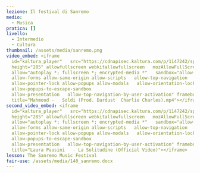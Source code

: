 ```yaml
---
lezione: Il festival di Sanremo
medio:
  - Musica
pratica: []
livello:
  - Intermedio
  - Cultura
thumbnail: /assets/media/sanremo.png
video_embed: <iframe
  id="kaltura_player"   src="https://cdnapisec.kaltura.com/p/1147242/sp/114724200/embedIframeJs/uiconf_id/9757771/partner_id/1147242?iframeembed=true&playerId=kaltura_player&entry_id=1_khfz8ig1&flashvars[streamerType]=auto&amp;flashvars[localizationCode]=en&amp;flashvars[sideBarContainer.plugin]=true&amp;flashvars[sideBarContainer.position]=left&amp;flashvars[sideBarContainer.clickToClose]=true&amp;flashvars[chapters.plugin]=true&amp;flashvars[chapters.layout]=vertical&amp;flashvars[chapters.thumbnailRotator]=false&amp;flashvars[streamSelector.plugin]=true&amp;flashvars[EmbedPlayer.SpinnerTarget]=videoHolder&amp;flashvars[dualScreen.plugin]=true&amp;flashvars[Kaltura.addCrossoriginToIframe]=true&amp;&wid=1_p438ypzh"   width="400"
  height="285" allowfullscreen webkitallowfullscreen   mozAllowFullScreen
  allow="autoplay *; fullscreen *; encrypted-media *"   sandbox="allow-downloads
  allow-forms allow-same-origin allow-scripts   allow-top-navigation
  allow-pointer-lock allow-popups allow-modals   allow-orientation-lock
  allow-popups-to-escape-sandbox
  allow-presentation   allow-top-navigation-by-user-activation" frameborder="0"
  title="Mahmood -   Soldi (Prod. Dardust  Charlie Charles).mp4"></iframe>
second_video_embed: <iframe
  id="kaltura_player"   src="https://cdnapisec.kaltura.com/p/1147242/sp/114724200/embedIframeJs/uiconf_id/9757771/partner_id/1147242?iframeembed=true&playerId=kaltura_player&entry_id=1_ttuifcxp&flashvars[streamerType]=auto&amp;flashvars[localizationCode]=en&amp;flashvars[sideBarContainer.plugin]=true&amp;flashvars[sideBarContainer.position]=left&amp;flashvars[sideBarContainer.clickToClose]=true&amp;flashvars[chapters.plugin]=true&amp;flashvars[chapters.layout]=vertical&amp;flashvars[chapters.thumbnailRotator]=false&amp;flashvars[streamSelector.plugin]=true&amp;flashvars[EmbedPlayer.SpinnerTarget]=videoHolder&amp;flashvars[dualScreen.plugin]=true&amp;flashvars[Kaltura.addCrossoriginToIframe]=true&amp;&wid=1_7va1e2qs"   width="400"
  height="285" allowfullscreen webkitallowfullscreen   mozAllowFullScreen
  allow="autoplay *; fullscreen *; encrypted-media *"   sandbox="allow-downloads
  allow-forms allow-same-origin allow-scripts   allow-top-navigation
  allow-pointer-lock allow-popups allow-modals   allow-orientation-lock
  allow-popups-to-escape-sandbox
  allow-presentation   allow-top-navigation-by-user-activation" frameborder="0"
  title="Laura Pausini   - La Solitudine (Official Video)"></iframe>
lesson: The Sanremo Music Festival
fair-use: /assets/media/140_sanremo.docx
---
```

